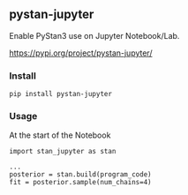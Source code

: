 ## pystan-jupyter
Enable PyStan3 use on Jupyter Notebook/Lab.

https://pypi.org/project/pystan-jupyter/

### Install

    pip install pystan-jupyter


### Usage

At the start of the Notebook

```ipython
import stan_jupyter as stan

...
posterior = stan.build(program_code)
fit = posterior.sample(num_chains=4)
```
